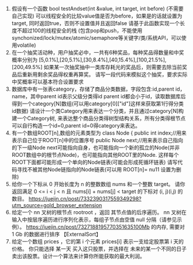 1. 假设有一个函数
   bool testAndset(int &value, int target, int before)
   (不需要自己实现)
   可以线程安全的比较value值是否为before，如果是的话就设置为target,
   同时返回true，否则不设置值并且返回false
   请基于此函数实现一个长度不超过100的线程安全的栈
   (包含pop和push，不能使用synchonized/lock/mutex/atomic/semaphore等关键字/类/系统API，可以使用volatile)
2. 在一个抽奖活动种，用户抽奖必中，一共有6种奖品，每种奖品得数量和中奖概率分别为
   [5,0.1%],[20,5.1%],[30,8.4%],[40,15.4%],[100,21.5%],[200,49.5%]
   如果某一次抽奖抽中一类库存耗光的奖品后，则需要去除当前奖品后重新用剩余奖品得权重再算奖。
   请写一段代码来模拟这个抽奖，要求实际中奖概率可以基本符合设置要求
3. 数据库中有一张表category，存储了商品分类数据，字段包含:id,parent id，name，其中parent id表示父级分类得id
   parent id都会小于id，读取数据库后得到一个category[N]数组(可以用category[0]["id"]这样来获取第1行得分类id数据)
   请设计一个类Category用来表达一个分类，并且通过category[N]构建一个Category树,
   来表达整个商品分类得树型结构关系，所有分类得根节点可以自行构造一个id=0,parent id=0得category来表达。
4. 有一个数组ROOT[n],数组的元素类型为 class Node {
   public int index;//用来表示自己位于ROOT[n]中的位置序号
   public Node next;//用来表示自己指向的下一级Node
   next可能指向自身，也可能指向一个新的孤立的Node(并非ROOT数组中的根节点Node)，也可能指向其他ROOT里的Node.
   这样每个ROOT下面都可能形成一个单向的Node链表(可能会形成死循环链表)
   请写代码寻找不被其他Node链指向的Node链表(可以用 ROOT[n]= nu11 设置为删除)
5. 给你一个下标从 0 开始长度为 n 的整数数组 nums 和一个整数 target。 请你返回满足 0 <= i < j < n 且 nums[i] + nums[j] < target 的下标对 (i, j)(i,j) 的数目。
   https://juejin.cn/post/7332390317559349298?utm_source=gold_browser_extension
6. 给定一个 nn 叉树的根节点 rootroot ，返回 其节点值的后序遍历。 nn 叉树在输入中按层序遍历进行序列化表示，每组子节点由空值 null 分隔（请参见示例）。
   https://juejin.cn/post/7327188195770351635100Mb 的内存, 需要对 1 Gb 的数据进行排序 【ExternalSort】
7. 给定一个数组 prices ，它的第 i 个元素 prices[i] 表示一支给定股票第 i 天的价格。
   你只能选择 某一天 买入这只股票，并选择在 未来的某一个不同的日子 卖出该股票。设计一个算法来计算你所能获取的最大利润。
